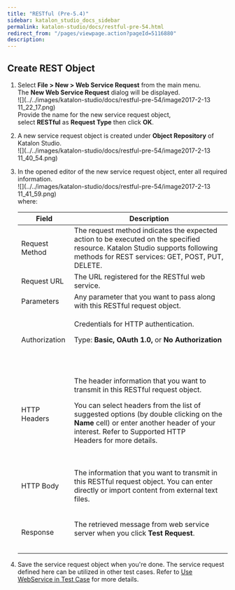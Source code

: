 ```yaml
---
title: "RESTful (Pre-5.4)" 
sidebar: katalon_studio_docs_sidebar
permalink: katalon-studio/docs/restful-pre-54.html 
redirect_from: "/pages/viewpage.action?pageId=5116880" 
description: 
---
```

Create REST Object
------------------

1.  Select **File > New > Web Service Request** from the main menu. The **New Web Service Request** dialog will be displayed.  
    ![](../../images/katalon-studio/docs/restful-pre-54/image2017-2-13 11_22_17.png)  
    Provide the name for the new service request object, select **RESTful** as **Request Type** then click **OK**.  
      
    
2.  A new service request object is created under **Object Repository** of Katalon Studio.  
    ![](../../images/katalon-studio/docs/restful-pre-54/image2017-2-13 11_40_54.png)  
      
    
3.  In the opened editor of the new service request object, enter all required information.  
    ![](../../images/katalon-studio/docs/restful-pre-54/image2017-2-13 11_41_59.png)  
    where:
    
    <table><thead><tr><th>Field</th><th>Description</th></tr></thead><tbody><tr><td>Request Method</td><td><span>The request method indicates the expected action to be executed on the specified resource. Katalon Studio supports following methods for REST services: GET, POST, PUT, DELETE.</span></td></tr><tr><td>Request URL</td><td>The URL registered for the RESTful web service.</td></tr><tr><td>Parameters</td><td>Any parameter that you want to pass along with this RESTful request object.</td></tr><tr><td><div><p>Authorization</p></div></td><td><div><p><span>Credentials for HTTP authentication.<br></span></p><p><span>Type: <strong>Basic, OAuth 1.0, </strong>or <strong></strong><strong>No Authorization</strong><br></span></p><p><span><img></span>&nbsp;&nbsp;&nbsp; <span><img></span></p></div></td></tr><tr><td>HTTP Headers</td><td><div><p>The header information that you want to transmit in this RESTful request object.</p><p>You can select headers from the list of suggested options (by double clicking on the <strong>Name</strong> cell) or enter another header of your interest. Refer to&nbsp;<a>Supported HTTP Headers</a>&nbsp;for more details.</p><p><span><img></span></p></div></td></tr><tr><td>HTTP Body</td><td><div><p>The information that you want to transmit in this RESTful request object. You can enter directly or import content from external text files. <span><img></span></p></div></td></tr><tr><td>Response</td><td><div><p>The retrieved message from web service server when you click <strong>Test Request</strong>.</p><p><span><img></span></p></div></td></tr></tbody></table>
    
4.  Save the service request object when you're done. The service request defined here can be utilized in other test cases. Refer to [Use WebService in Test Case](#RESTful(Pre-5.4)-UseWebServiceinTestCase) for more details.